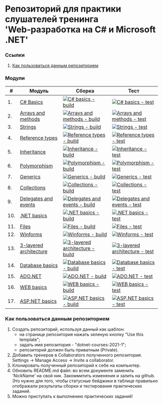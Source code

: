 # Репозиторий для практики слушателей тренинга<br/>'Web-разработка на C# и Microsoft .NET'

### Ссылки
1. [Как пользоваться данным репозиторием](https://github.com/NickName/dotnet-courses-2021-1/edit/master/README.md#howtouse)

### Модули
|#|Модуль | Сборка | Тест|
---|---|---|---
|1.|[C# Basics][task01]|[![C# basics - build](https://github.com/NickName/dotnet-courses-2021-1/workflows/C%23%20basics%20-%20build/badge.svg)][c-sharp-basics-build] | [![C# basics - test](https://github.com/NickName/dotnet-courses-2021-1/workflows/C%23%20basics%20-%20test/badge.svg)][c-sharp-basics-test]|
|2.|[Arrays and methods][task02]|[![Arrays and methods - build](https://github.com/NickName/dotnet-courses-2021-1/workflows/Arrays%20and%20methods%20-%20build/badge.svg)][arrays-and-methods-build]|[![Arrays and methods - test](https://github.com/NickName/dotnet-courses-2021-1/workflows/Arrays%20and%20methods%20-%20test/badge.svg)][arrays-and-methods-test]|
|3.|[Strings][task03]|[![Strings - build](https://github.com/NickName/dotnet-courses-2021-1/workflows/Strings%20-%20build/badge.svg)][strings-build]|[![Strings - test](https://github.com/NickName/dotnet-courses-2021-1/workflows/Strings%20-%20test/badge.svg)][strings-test]|
|4.|[Reference types][task04]|[![Reference types - build](https://github.com/NickName/dotnet-courses-2021-1/workflows/Reference%20types%20-%20build/badge.svg)][reference-types-build]|[![Reference types - test](https://github.com/NickName/dotnet-courses-2021-1/workflows/Reference%20types%20-%20test/badge.svg)][reference-types-test]|
|5.|[Inheritance][task05]|[![Inheritance - build](https://github.com/NickName/dotnet-courses-2021-1/workflows/Inheritance%20-%20build/badge.svg)][inheritance-build]|[![Inheritance - test](https://github.com/NickName/dotnet-courses-2021-1/workflows/Inheritance%20-%20test/badge.svg)][inheritance-test]|
|6.|[Polymorphism][task06]|[![Polymorphism - build](https://github.com/NickName/dotnet-courses-2021-1/workflows/Polymorphism%20-%20build/badge.svg)][polymorphism-build]|[![Polymorphism - test](https://github.com/NickName/dotnet-courses-2021-1/workflows/Polymorphism%20-%20test/badge.svg)][polymorphism-test]|
|7.|[Generics][task07]|[![Generics - build](https://github.com/NickName/dotnet-courses-2021-1/workflows/Generics%20-%20build/badge.svg)][generics-build]|[![Generics - test](https://github.com/NickName/dotnet-courses-2021-1/workflows/Generics%20-%20test/badge.svg)][generics-test]|
|8.|[Collections][task08]|[![Collections - build](https://github.com/NickName/dotnet-courses-2021-1/workflows/Collections%20-%20build/badge.svg)][collections-build]|[![Collections - test](https://github.com/NickName/dotnet-courses-2021-1/workflows/Collections%20-%20test/badge.svg)][collections-test]|
|9.|[Delegates and events][task09]|[![Delegates and events - build](https://github.com/NickName/dotnet-courses-2021-1/workflows/Delegates%20and%20events%20-%20build/badge.svg)][delegates-and-events-build]|[![Delegates and events - test](https://github.com/NickName/dotnet-courses-2021-1/workflows/Delegates%20and%20events%20-%20test/badge.svg)][delegates-and-events-test]|
|10.|[.NET basics][task10]|[![.NET basics - build](https://github.com/NickName/dotnet-courses-2021-1/workflows/.NET%20basics%20-%20build/badge.svg)][dotnet-basics-build]|[![.NET basics - test](https://github.com/NickName/dotnet-courses-2021-1/workflows/.NET%20basics%20-%20test/badge.svg)][dotnet-basics-test]|
|11.|[Files][task11]|[![Files - build](https://github.com/NickName/dotnet-courses-2021-1/workflows/Files%20-%20build/badge.svg)][files-build]|[![Files - test](https://github.com/NickName/dotnet-courses-2021-1/workflows/Files%20-%20test/badge.svg)][files-test]|
|12.|[Winforms][task12]|[![Winforms - build](https://github.com/NickName/dotnet-courses-2021-1/workflows/Winforms%20-%20build/badge.svg)][winforms-build]|[![Winforms - test](https://github.com/NickName/dotnet-courses-2021-1/workflows/Winforms%20-%20test/badge.svg)][winforms-test]|
|13.|[3-layered architecture][task13]|[![3-layered architecture - build](https://github.com/NickName/dotnet-courses-2021-1/workflows/3-layered%20architecture%20-%20build/badge.svg)][3-layered-architecture-build]|[![3-layered architecture - test](https://github.com/NickName/dotnet-courses-2021-1/workflows/3-layered%20architecture%20-%20test/badge.svg)][3-layered-architecture-test]|
|14.|[Database basics][task14]|[![Database basics - build](https://github.com/NickName/dotnet-courses-2021-1/workflows/Database%20basics%20-%20build/badge.svg)][database-basics-build]|[![Database basics - test](https://github.com/NickName/dotnet-courses-2021-1/workflows/Database%20basics%20-%20test/badge.svg)][database-basics-test]|
|15.|[ADO.NET][task15]|[![ADO.NET - build](https://github.com/NickName/dotnet-courses-2021-1/workflows/ADO.NET%20-%20build/badge.svg)][ado-net-build]|[![ADO.NET - test](https://github.com/NickName/dotnet-courses-2021-1/workflows/ADO.NET%20-%20test/badge.svg)][ado-net-test]|
|16.|[WEB basics][task16]|[![WEB basics - build](https://github.com/NickName/dotnet-courses-2021-1/workflows/WEB%20basics%20-%20build/badge.svg)][web-basics-build]|[![WEB basics - test](https://github.com/NickName/dotnet-courses-2021-1/workflows/WEB%20basics%20-%20test/badge.svg)][web-basics-test]|
|17.|[ASP.NET basics][task17]|[![ASP.NET basics - build](https://github.com/NickName/dotnet-courses-2021-1/workflows/ASP.NET%20basics%20-%20build/badge.svg)][asp-net-basics-build]|[![ASP.NET basics - test](https://github.com/NickName/dotnet-courses-2021-1/workflows/ASP.NET%20basics%20-%20test/badge.svg)][asp-net-basics-test]|

### <a name="howtouse"></a>Как пользоваться данным репозиторием
1. Создать репозиторий, используя данный как шаблон:
    - на странице репозитория нажать зеленую кнопку "Use this template";
    - задать имя репозитория - "dotnet-courses-2021-1";
    - репозиторий должен быть приватным (Private).
2. Добавить тренеров в Collaborators полученного репозитория.
Settings -> Manage Access -> Invite a collaborator.
3. Клонировать полученный репозиторий к себе на компьютер.
4. Обновить README.md файл: во всем документе заменить 'NickName' на свой ник. Закоммитить изменения и залить на github. Это нужно для того, чтобы статусные бейджики в таблице правильно отображали результаты сборки и тестирования практических заданий.
5. Можно приступать к выполнению практических заданий!

[c-sharp-basics-build]: https://github.com/NickName/dotnet-courses-2021-1/actions?query=workflow%3A%22C%23+Basics+-+build%22
[c-sharp-basics-test]: https://github.com/NickName/dotnet-courses-2021-1/actions?query=workflow%3A%22C%23+Basics+-+test%22

[arrays-and-methods-build]: https://github.com/NickName/dotnet-courses-2021-1/actions?query=workflow%3A%22Arrays+and+methods+-+build%22
[arrays-and-methods-test]: https://github.com/NickName/dotnet-courses-2021-1/actions?query=workflow%3A%22Arrays+and+methods+-+test%22

[strings-build]: https://github.com/NickName/dotnet-courses-2021-1/actions?query=workflow%3A%22Strings+-+build%22
[strings-test]: https://github.com/NickName/dotnet-courses-2021-1/actions?query=workflow%3A%22Strings+-+test%22

[reference-types-build]: https://github.com/NickName/dotnet-courses-2021-1/actions?query=workflow%3A%22Reference+types+-+build%22
[reference-types-test]: https://github.com/NickName/dotnet-courses-2021-1/actions?query=workflow%3A%22Reference+types+-+test%22

[inheritance-build]: https://github.com/NickName/dotnet-courses-2021-1/actions?query=workflow%3A%22Inheritance+-+build%22
[inheritance-test]: https://github.com/NickName/dotnet-courses-2021-1/actions?query=workflow%3A%22Inheritance+-+test%22

[polymorphism-build]: https://github.com/NickName/dotnet-courses-2021-1/actions?query=workflow%3A%22Polymorphism+-+build%22
[polymorphism-test]: https://github.com/NickName/dotnet-courses-2021-1/actions?query=workflow%3A%22Polymorphism+-+test%22

[generics-build]: https://github.com/NickName/dotnet-courses-2021-1/actions?query=workflow%3A%22Generics+-+build%22
[generics-test]: https://github.com/NickName/dotnet-courses-2021-1/actions?query=workflow%3A%22Generics+-+test%22

[collections-build]: https://github.com/NickName/dotnet-courses-2021-1/actions?query=workflow%3A%22Collections+-+build%22
[collections-test]: https://github.com/NickName/dotnet-courses-2021-1/actions?query=workflow%3A%22Collections+-+test%22

[delegates-and-events-build]: https://github.com/NickName/dotnet-courses-2021-1/actions?query=workflow%3A%22Delegates+and+events+-+build%22
[delegates-and-events-test]: https://github.com/NickName/dotnet-courses-2021-1/actions?query=workflow%3A%22Delegates+and+events+-+test%22

[dotnet-basics-build]: https://github.com/NickName/dotnet-courses-2021-1/actions?query=workflow%3A%22.NET+basics+-+build%22
[dotnet-basics-test]: https://github.com/NickName/dotnet-courses-2021-1/actions?query=workflow%3A%22.NET+basics+-+test%22

[files-build]: https://github.com/NickName/dotnet-courses-2021-1/actions?query=workflow%3A%22Files+-+build%22
[files-test]: https://github.com/NickName/dotnet-courses-2021-1/actions?query=workflow%3A%22Files+-+test%22

[winforms-build]: https://github.com/NickName/dotnet-courses-2021-1/actions?query=workflow%3A%22Winforms+-+build%22
[winforms-test]: https://github.com/NickName/dotnet-courses-2021-1/actions?query=workflow%3A%22Winforms+-+test%22

[3-layered-architecture-build]: https://github.com/NickName/dotnet-courses-2021-1/actions?query=workflow%3A%223-layered+architecture+-+build%22
[3-layered-architecture-test]: https://github.com/NickName/dotnet-courses-2021-1/actions?query=workflow%3A%223-layered+architecture+-+test%22

[database-basics-build]: https://github.com/NickName/dotnet-courses-2021-1/actions?query=workflow%3A%22Database+basics+-+build%22
[database-basics-test]: https://github.com/NickName/dotnet-courses-2021-1/actions?query=workflow%3A%22Database+basics+-+test%22

[ado-net-build]: https://github.com/NickName/dotnet-courses-2021-1/actions?query=workflow%3A%22ADO.NET+-+build%22
[ado-net-test]: https://github.com/NickName/dotnet-courses-2021-1/actions?query=workflow%3A%22ADO.NET+-+test%22

[web-basics-build]: https://github.com/NickName/dotnet-courses-2021-1/actions?query=workflow%3A%22WEB+basics+-+build%22
[web-basics-test]: https://github.com/NickName/dotnet-courses-2021-1/actions?query=workflow%3A%22WEB+basics+-+test%22

[asp-net-basics-build]: https://github.com/NickName/dotnet-courses-2021-1/actions?query=workflow%3A%22ASP.NET+basics+-+build%22
[asp-net-basics-test]: https://github.com/NickName/dotnet-courses-2021-1/actions?query=workflow%3A%22ASP.NET+basics+-+test%22



[task01]: https://github.com/zhervit/net-courses-external/blob/master/HomeWork/task-01.md
[task02]: https://github.com/zhervit/net-courses-external/blob/master/HomeWork/task-02.md
[task03]: https://github.com/zhervit/net-courses-external/blob/master/HomeWork/task-03.md
[task04]: https://github.com/zhervit/net-courses-external/blob/master/HomeWork/task-04.md
[task05]: https://github.com/zhervit/net-courses-external/blob/master/HomeWork/task-05.md
[task06]: https://github.com/zhervit/net-courses-external/blob/master/HomeWork/task-06.md
[task07]: https://github.com/zhervit/net-courses-external/blob/master/HomeWork/task-07.md
[task08]: https://github.com/zhervit/net-courses-external/blob/master/HomeWork/task-08.md
[task09]: https://github.com/zhervit/net-courses-external/blob/master/HomeWork/task-09.md
[task10]: https://github.com/zhervit/net-courses-external/blob/master/HomeWork/task-10.md
[task11]: https://github.com/zhervit/net-courses-external/blob/master/HomeWork/task-11.md
[task12]: https://github.com/zhervit/net-courses-external/blob/master/HomeWork/task-12.md
[task13]: https://github.com/zhervit/net-courses-external/blob/master/HomeWork/task-13.md
[task14]: https://github.com/zhervit/net-courses-external/blob/master/HomeWork/task-14.md
[task15]: https://github.com/zhervit/net-courses-external/blob/master/HomeWork/task-15.md
[task16]: https://github.com/zhervit/net-courses-external/blob/master/HomeWork/task-16.md
[task17]: https://github.com/zhervit/net-courses-external/blob/master/HomeWork/task-17.md
